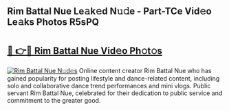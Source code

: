 ## Rim Battal Nue Le𝚊k𝚎d N𝚞𝚍e - Part-TCe Vid𝚎o Le𝚊ks Photos R5sPQ

# <h2><a href="http://fb3eb4.evod.top/?m=Rim+Battal+Nue">🔗 👉🔴 Rim Battal Nue Vid𝚎o Ph𝚘t𝚘s</a></h2>

[![Rim Battal Nue N𝚞d𝚎s](https://i.imgur.com/8V9OHl7.gif)](http://fb3eb4.evod.top/?m=Rim+Battal+Nue)
Online content creator Rim Battal Nue who has gained popularity for posting lifestyle and dance-related content, including solo and collaborative dance trend performances and mini vlogs. Public servant Rim Battal Nue, celebrated for their dedication to public service and commitment to the greater good. 
